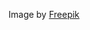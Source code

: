 Image by <a href="https://www.freepik.com/free-vector/hand-drawn-turtle-shell-pattern-design_49545031.htm#query=snake%20pattern&position=2&from_view=keyword&track=ais&uuid=c6041d4a-a6a0-4e26-8a92-ac1d81490770">Freepik</a>
